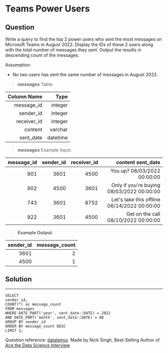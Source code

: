 # Teams Power Users

## **Question**

Write a query to find the top 2 power users who sent the most messages on Microsoft Teams in August 2022. Display the IDs of these 2 users along with the total number of messages they sent. Output the results in descending count of the messages.

Assumption:

- No two users has sent the same number of messages in August 2022.

>***messages***  Table:

Column Name|Type|
---:|---:|
message_id|	integer
sender_id|	integer
receiver_id|	integer
content|	varchar
sent_date|	datetime


>***messages*** Example Input:

message_id|	sender_id|	receiver_id|	content	sent_date
---:|---:|---:|---:|
901|	3601|	4500|	You up?	08/03/2022 00:00:00
902|	4500|	3601|	Only if you're buying	08/03/2022 00:00:00
743|	3601|	8752|	Let's take this offline	06/14/2022 00:00:00
922|	3601|	4500|	Get on the call	08/10/2022 00:00:00


>**Example Output**:

sender_id|	message_count
---:|---:|
3601|	2
4500|	1

## Solution
---
    SELECT 
    sender_id, 
    COUNT(*) as message_count 
    FROM messages
    WHERE DATE_PART('year', sent_date::DATE) = 2022 
    AND DATE_PART('month', sent_date::DATE) = 08
    GROUP BY sender_id
    ORDER BY message_count DESC
    LIMIT 2;


Question reference: [datalemur](https://datalemur.com/).
                    Made by Nick Singh, Best-Selling Author of [Ace the Data Science Interview](https://www.amazon.com/dp/0578973839?&linkCode=sl1&tag=datalemur-20&linkId=be42c7443fa05a3c9d783fee4e6f4762&language=en_US&ref_=as_li_ss_tl)
